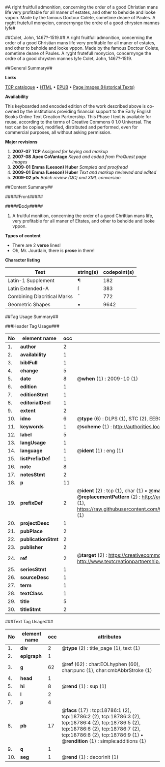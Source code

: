 #A right fruitfull admonition, concerning the order of a good Christian mans life very profitable for all maner of estates, and other to beholde and looke vppon. Made by the famous Doctour Colete, sometime deane of Paules. A ryght frutefull monycion, concernynge the ordre of a good chrysten mannes lyfe#

##Colet, John, 1467?-1519.##
A right fruitfull admonition, concerning the order of a good Christian mans life very profitable for all maner of estates, and other to beholde and looke vppon. Made by the famous Doctour Colete, sometime deane of Paules.
A ryght frutefull monycion, concernynge the ordre of a good chrysten mannes lyfe
Colet, John, 1467?-1519.

##General Summary##

**Links**

[TCP catalogue](http://www.ota.ox.ac.uk/tcp/)  • 
[HTML](http://tei.it.ox.ac.uk/tcp/Texts-HTML/free/A19/A19141.html)  • 
[EPUB](http://tei.it.ox.ac.uk/tcp/Texts-EPUB/free/A19/A19141.epub) • 
[Page images (Historical Texts)](https://data.historicaltexts.jisc.ac.uk/view?pubId=eebo-99853403e&pageId=eebo-99853403e-18786-1)

**Availability**

This keyboarded and encoded edition of the
	       work described above is co-owned by the institutions
	       providing financial support to the Early English Books
	       Online Text Creation Partnership. This Phase I text is
	       available for reuse, according to the terms of Creative
	       Commons 0 1.0 Universal. The text can be copied,
	       modified, distributed and performed, even for
	       commercial purposes, all without asking permission.

**Major revisions**

1. __2007-07__ __TCP__ *Assigned for keying and markup*
1. __2007-08__ __Apex CoVantage__ *Keyed and coded from ProQuest page images*
1. __2009-01__ __Emma (Leeson) Huber__ *Sampled and proofread*
1. __2009-01__ __Emma (Leeson) Huber__ *Text and markup reviewed and edited*
1. __2009-02__ __pfs__ *Batch review (QC) and XML conversion*

##Content Summary##

#####Front#####

#####Body#####

1. A fruitful monition, concerning the order of a good Chriſtian mans life, very profitable for all maner of Eſtates, and other to beholde and looke vppon.

**Types of content**

  * There are 2 **verse** lines!
  * Oh, Mr. Jourdain, there is **prose** in there!

**Character listing**


|Text|string(s)|codepoint(s)|
|---|---|---|
|Latin-1 Supplement|¶|182|
|Latin Extended-A|ſ|383|
|Combining             Diacritical Marks|̄|772|
|Geometric Shapes|▪|9642|

##Tag Usage Summary##

###Header Tag Usage###

|No|element name|occ|attributes|
|---|---|---|---|
|1.|__author__|2||
|2.|__availability__|1||
|3.|__biblFull__|1||
|4.|__change__|5||
|5.|__date__|8| @__when__ (1) : 2009-10 (1)|
|6.|__edition__|1||
|7.|__editionStmt__|1||
|8.|__editorialDecl__|1||
|9.|__extent__|2||
|10.|__idno__|6| @__type__ (6) : DLPS (1), STC (2), EEBO-CITATION (1), PROQUEST (1), VID (1)|
|11.|__keywords__|1| @__scheme__ (1) : http://authorities.loc.gov/ (1)|
|12.|__label__|5||
|13.|__langUsage__|1||
|14.|__language__|1| @__ident__ (1) : eng (1)|
|15.|__listPrefixDef__|1||
|16.|__note__|8||
|17.|__notesStmt__|2||
|18.|__p__|11||
|19.|__prefixDef__|2| @__ident__ (2) : tcp (1), char (1)  •  @__matchPattern__ (2) : ([0-9\-]+):([0-9IVX]+) (1), (.+) (1)  •  @__replacementPattern__ (2) : http://eebo.chadwyck.com/downloadtiff?vid=$1&page=$2 (1), https://raw.githubusercontent.com/textcreationpartnership/Texts/master/tcpchars.xml#$1 (1)|
|20.|__projectDesc__|1||
|21.|__pubPlace__|2||
|22.|__publicationStmt__|2||
|23.|__publisher__|2||
|24.|__ref__|2| @__target__ (2) : https://creativecommons.org/publicdomain/zero/1.0/ (1), http://www.textcreationpartnership.org/docs/. (1)|
|25.|__seriesStmt__|1||
|26.|__sourceDesc__|1||
|27.|__term__|1||
|28.|__textClass__|1||
|29.|__title__|5||
|30.|__titleStmt__|2||


###Text Tag Usage###

|No|element name|occ|attributes|
|---|---|---|---|
|1.|__div__|2| @__type__ (2) : title_page (1), text (1)|
|2.|__epigraph__|1||
|3.|__g__|62| @__ref__ (62) : char:EOLhyphen (60), char:punc (1), char:cmbAbbrStroke (1)|
|4.|__head__|1||
|5.|__hi__|8| @__rend__ (1) : sup (1)|
|6.|__l__|2||
|7.|__p__|4||
|8.|__pb__|17| @__facs__ (17) : tcp:18786:1 (2), tcp:18786:2 (2), tcp:18786:3 (2), tcp:18786:4 (2), tcp:18786:5 (2), tcp:18786:6 (2), tcp:18786:7 (2), tcp:18786:8 (2), tcp:18786:9 (1)  •  @__rendition__ (1) : simple:additions (1)|
|9.|__q__|1||
|10.|__seg__|1| @__rend__ (1) : decorInit (1)|
